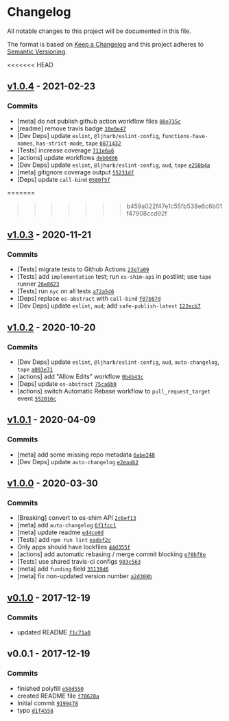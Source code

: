 # Changelog

All notable changes to this project will be documented in this file.

The format is based on [Keep a Changelog](https://keepachangelog.com/en/1.0.0/)
and this project adheres to [Semantic Versioning](https://semver.org/spec/v2.0.0.html).

<<<<<<< HEAD
## [v1.0.4](https://github.com/es-shims/String.prototype.trimEnd/compare/v1.0.3...v1.0.4) - 2021-02-23

### Commits

- [meta] do not publish github action workflow files [`08e735c`](https://github.com/es-shims/String.prototype.trimEnd/commit/08e735cd55b00ae78a9dc16c6b4e786f7931085b)
- [readme] remove travis badge [`10e0e47`](https://github.com/es-shims/String.prototype.trimEnd/commit/10e0e47cb2ecfd171e68b40f8486c5d007dcf3ef)
- [Dev Deps] update `eslint`, `@ljharb/eslint-config`, `functions-have-names`, `has-strict-mode`, `tape` [`0871432`](https://github.com/es-shims/String.prototype.trimEnd/commit/0871432c70c2f6a3929acd740a5d1f57c939f345)
- [Tests] increase coverage [`711e6a6`](https://github.com/es-shims/String.prototype.trimEnd/commit/711e6a66660f30f7a30fef536be435af1a13d05c)
- [actions] update workflows [`deb0d06`](https://github.com/es-shims/String.prototype.trimEnd/commit/deb0d06f41ac1c3e1e640ecd1cf0e69303ab5799)
- [Dev Deps] update `eslint`, `@ljharb/eslint-config`, `aud`, `tape` [`e250b4a`](https://github.com/es-shims/String.prototype.trimEnd/commit/e250b4a38401e7c02a067dab26cc68316da47ef7)
- [meta] gitignore coverage output [`55231df`](https://github.com/es-shims/String.prototype.trimEnd/commit/55231dfd9829277ba5c3f07be5434dc385703ca9)
- [Deps] update `call-bind` [`0580f5f`](https://github.com/es-shims/String.prototype.trimEnd/commit/0580f5f915ecb87677764d03fe3cf023e3bee7d8)

=======
>>>>>>> b459a022f47e1c55fb538e6c6b01f47908ccd92f
## [v1.0.3](https://github.com/es-shims/String.prototype.trimEnd/compare/v1.0.2...v1.0.3) - 2020-11-21

### Commits

- [Tests] migrate tests to Github Actions [`23e7a09`](https://github.com/es-shims/String.prototype.trimEnd/commit/23e7a09a4ad37c21c3db3d7761212c7d84a371a2)
- [Tests] add `implementation` test; run `es-shim-api` in postlint; use `tape` runner [`26e8623`](https://github.com/es-shims/String.prototype.trimEnd/commit/26e8623cf35c1859d0b482d4bb5b3450d101a810)
- [Tests] run `nyc` on all tests [`a72a546`](https://github.com/es-shims/String.prototype.trimEnd/commit/a72a546f671c5d3ac65dff68b4db1a1cc7089bfd)
- [Deps] replace `es-abstract` with `call-bind` [`f07b87d`](https://github.com/es-shims/String.prototype.trimEnd/commit/f07b87dd452090a2601d666edceb1daa90d45f24)
- [Dev Deps] update `eslint`, `aud`; add `safe-publish-latest` [`122ecb7`](https://github.com/es-shims/String.prototype.trimEnd/commit/122ecb726b1dc043b9ef27fa5a7b4172a4d5df37)

## [v1.0.2](https://github.com/es-shims/String.prototype.trimEnd/compare/v1.0.1...v1.0.2) - 2020-10-20

### Commits

- [Dev Deps] update `eslint`, `@ljharb/eslint-config`, `aud`, `auto-changelog`, `tape` [`a003e71`](https://github.com/es-shims/String.prototype.trimEnd/commit/a003e7166d8de16c551a14b0ec855187357cce43)
- [actions] add "Allow Edits" workflow [`0b4b43c`](https://github.com/es-shims/String.prototype.trimEnd/commit/0b4b43cb605f7b3532e61c43dfc7f1795296c5a4)
- [Deps] update `es-abstract` [`75ca6b0`](https://github.com/es-shims/String.prototype.trimEnd/commit/75ca6b0e9757d64013ae863cfaac49ebcb36f1cf)
- [actions] switch Automatic Rebase workflow to `pull_request_target` event [`552016c`](https://github.com/es-shims/String.prototype.trimEnd/commit/552016cb631ac13c12bbbc0d6dd65012e5e79583)

## [v1.0.1](https://github.com/es-shims/String.prototype.trimEnd/compare/v1.0.0...v1.0.1) - 2020-04-09

### Commits

- [meta] add some missing repo metadata [`6abe248`](https://github.com/es-shims/String.prototype.trimEnd/commit/6abe248ba0b57a8b0e16bbe01de07a4d37c421bc)
- [Dev Deps] update `auto-changelog` [`e2eaab2`](https://github.com/es-shims/String.prototype.trimEnd/commit/e2eaab2fd1bc27a3d224b3d76db16190c1dd6d08)

## [v1.0.0](https://github.com/es-shims/String.prototype.trimEnd/compare/v0.1.0...v1.0.0) - 2020-03-30

### Commits

- [Breaking] convert to es-shim API [`2c6ef13`](https://github.com/es-shims/String.prototype.trimEnd/commit/2c6ef13d3f0b07a9bc55e367b311dbb731780405)
- [meta] add `auto-changelog` [`6f1fcc1`](https://github.com/es-shims/String.prototype.trimEnd/commit/6f1fcc1739de1e9541bd603b659807646a13dd7f)
- [meta] update readme [`ed4ce0d`](https://github.com/es-shims/String.prototype.trimEnd/commit/ed4ce0d84d53e626b48375c5959be20332464eaf)
- [Tests] add `npm run lint` [`eadaf2c`](https://github.com/es-shims/String.prototype.trimEnd/commit/eadaf2c83f2d791b54d80d7b30a9961ebc0f246f)
- Only apps should have lockfiles [`44d355f`](https://github.com/es-shims/String.prototype.trimEnd/commit/44d355f7dafcb0b51c5001824b07f7a2b9f1d06e)
- [actions] add automatic rebasing / merge commit blocking [`e78bf8e`](https://github.com/es-shims/String.prototype.trimEnd/commit/e78bf8e5fc04fcb3379dd1c98360d7df4f9ea7d6)
- [Tests] use shared travis-ci configs [`983c563`](https://github.com/es-shims/String.prototype.trimEnd/commit/983c5639efca2c9bb8b93ebbb917fbcb2561b94c)
- [meta] add `funding` field [`35139d6`](https://github.com/es-shims/String.prototype.trimEnd/commit/35139d6236ceacfc1501d08fb196d18a936ee583)
- [meta] fix non-updated version number [`a2d308b`](https://github.com/es-shims/String.prototype.trimEnd/commit/a2d308b99967ca427936c54747175794ca7336e1)

## [v0.1.0](https://github.com/es-shims/String.prototype.trimEnd/compare/v0.0.1...v0.1.0) - 2017-12-19

### Commits

- updated README [`f1c71a0`](https://github.com/es-shims/String.prototype.trimEnd/commit/f1c71a0a882e89e1c207ed2b316d91670be2b075)

## v0.0.1 - 2017-12-19

### Commits

- finished polyfill [`e58d550`](https://github.com/es-shims/String.prototype.trimEnd/commit/e58d550ab8695924ff4221ebe91f00f29801aa4b)
- created README file [`f78628a`](https://github.com/es-shims/String.prototype.trimEnd/commit/f78628ab123171f8b7759bba331d6a589702584f)
- Initial commit [`9199478`](https://github.com/es-shims/String.prototype.trimEnd/commit/9199478256da953e2f5bddfc4d82a161f4537e85)
- typo [`d1f4558`](https://github.com/es-shims/String.prototype.trimEnd/commit/d1f4558a51157833f14d8a424426d038d06576ce)
